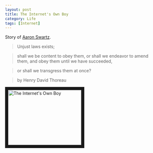 ```yaml
---
layout: post
title: The Internet's Own Boy
category: Life
tags: [Internet]
---
```


Story of [Aaron Swartz](https://www.youtube.com/watch?v=vXr-2hwTk58).

<!-- more -->

> Unjust laws exists;

> shall we be content to obey them, or shall we  endeavor to amend them, and obey them until we have succeeded, 

> or shall we transgress them at once?

> by Henry David Thoreau

<a href="http://www.youtube.com/watch?feature=player_embedded&v=vXr-2hwTk58
" target="_blank"><img src="http://img.youtube.com/vi/vXr-2hwTk58/0.jpg" 
alt="The Internet's Own Boy" width="240" height="180" border="10" /></a>




